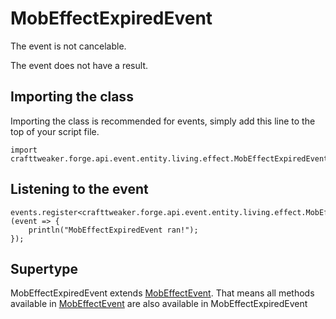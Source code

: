 # MobEffectExpiredEvent

The event is not cancelable.

The event does not have a result.

## Importing the class

Importing the class is recommended for events, simply add this line to the top of your script file.
```zenscript
import crafttweaker.forge.api.event.entity.living.effect.MobEffectExpiredEvent;
```


## Listening to the event

```zenscript
events.register<crafttweaker.forge.api.event.entity.living.effect.MobEffectExpiredEvent>(event => {
    println("MobEffectExpiredEvent ran!");
});
```


## Supertype

MobEffectExpiredEvent extends [MobEffectEvent](/forge/api/event/entity/living/effect/MobEffectEvent). That means all methods available in [MobEffectEvent](/forge/api/event/entity/living/effect/MobEffectEvent) are also available in MobEffectExpiredEvent

